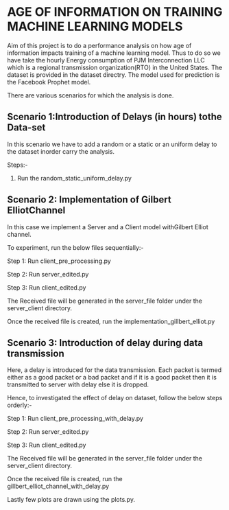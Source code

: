 # AGE OF INFORMATION ON TRAINING MACHINE LEARNING MODELS
Aim of this project is to do a performance analysis on  how age of information impacts training of a machine learning model.
Thus to do so we have take the hourly Energy consumption of PJM Interconnection LLC which is a regional transmission organization(RTO) in the United States. The dataset is provided in the dataset directry. The model used for prediction is the Facebook Prophet model.

There are various scenarios for which the analysis is done.

## Scenario 1:Introduction of Delays (in hours) tothe Data-set
In this scenario we have to add a random or a static or an uniform delay to the dataset inorder carry the analysis.

Steps:-
1. Run the random_static_uniform_delay.py

## Scenario 2: Implementation  of  Gilbert  ElliotChannel
In this case we implement a Server  and  a  Client  model  withGilbert  Elliot  channel.

To experiment, run the below files sequentially:-

Step 1: Run client_pre_processing.py

Step 2: Run server_edited.py

Step 3: Run client_edited.py

The Received file will be generated in the server_file folder under the server_client directory.

Once the received file is created, run the implementation_gillbert_elliot.py

## Scenario 3: Introduction of delay during data transmission
Here, a delay is introduced for the data transmission. Each packet is termed either as a good packet or a bad packet and if it is a good packet then it is transmitted to server with delay else it is dropped.

Hence, to investigated the effect of delay on dataset, follow the below steps orderly:-

Step 1: Run client_pre_processing_with_delay.py

Step 2: Run server_edited.py

Step 3: Run client_edited.py

The Received file will be generated in the server_file folder under the server_client directory.

Once the received file is created, run the gillbert_elliot_channel_with_delay.py



Lastly few plots are drawn using the plots.py.


